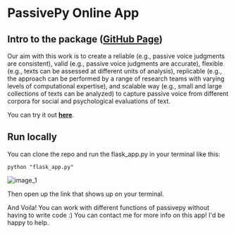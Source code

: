 # PassivePy Online App

## Intro to the package ([GitHub Page](https://github.com/mitramir55/PassivePy))

Our aim with this work is to create a reliable (e.g., passive voice judgments are consistent), valid (e.g., passive voice judgments are accurate), flexible (e.g., texts can be assessed at different units of analysis), replicable (e.g., the approach can be performed by a range of research teams with varying levels of computational expertise), and scalable way (e.g., small and large collections of texts can be analyzed) to capture passive voice from different corpora for social and psychological evaluations of text.

You can try it out [**here**](https://intense-hamlet-85007.herokuapp.com/).

## Run locally

You can clone the repo and run the flask_app.py in your terminal like this:


``` 
python "flask_app.py"
```

![image_1](https://github.com/mitramir55/flask-app-tutorial/blob/main/manual/1.JPG)

Then open up the link that shows up on your terminal.

And Voila! You can work with different functions of passivepy without having to write code :) You can contact me for more info on this app! I'd be happy to help.
